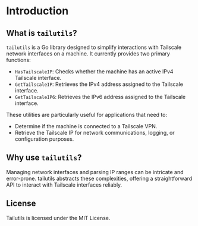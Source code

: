 # Introduction

## What is `tailutils`?

`tailutils` is a Go library designed to simplify interactions with Tailscale network interfaces on a machine. It currently provides two primary functions:

- `HasTailscaleIP`: Checks whether the machine has an active IPv4 Tailscale interface.
- `GetTailscaleIP`: Retrieves the IPv4 address assigned to the Tailscale interface.
- `GetTailscaleIP6`: Retrieves the IPv6 address assigned to the Tailscale interface.

These utilities are particularly useful for applications that need to:

- Determine if the machine is connected to a Tailscale VPN.
- Retrieve the Tailscale IP for network communications, logging, or configuration purposes.

## Why use `tailutils`?

Managing network interfaces and parsing IP ranges can be intricate and error-prone. tailutils abstracts these complexities, offering a straightforward API to interact with Tailscale interfaces reliably.

## License

Tailutils is licensed under the MIT License.